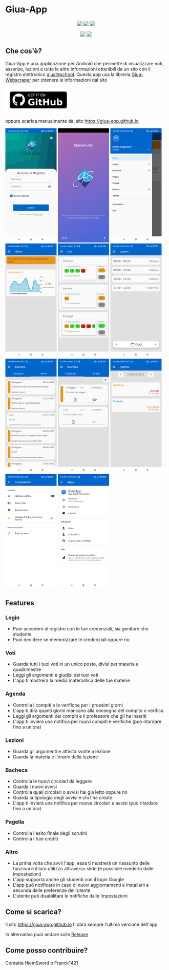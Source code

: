 # Giua-App

<p align='center'>
  <a href='https://github.com/Giua-app/Giua-App/blob/master/LICENSE'><img src='https://img.shields.io/github/license/Giua-app/Giua-App'/></a>
  <img src='https://img.shields.io/github/v/tag/Giua-app/Giua-App?label=version&include_prereleases&color=success'/>
  <a href='https://github.com/Giua-app/Giua-App/actions/workflows/build_on_commit.yml'><img src='https://img.shields.io/github/workflow/status/Giua-app/Giua-App/Assemble%20app%20on%20commit?label=Build%20on%20commit'/></a>
</p>

<p align='center'>
  <img src='https://img.shields.io/badge/In--app%20giua--webscraper-v1.1.15--beta-orange'/>
  <a href='https://github.com/Giua-app/Giua-Webscraper'><img src='https://img.shields.io/github/v/release/Giua-app/Giua-Webscraper?color=success&include_prereleases&label=Webscraper%20latest%20ver'/></a>
</p>

## Che cos'è?
Giua-App è una applicazione per Android che permette di visualizzare voti, assenze, lezioni e tutte le altre informazioni ottenibili da un sito con il registro elettronico [giua@school](https://github.com/trinko/giuaschool#giuaschool).
Questa app usa la libreria [Giua-Webscraper](https://github.com/Giua-app/Giua-Webscraper) per ottenere le informazioni dal sito

[<img src="readme-assets/get-it-on-github.png" alt="Get it on GitHub" height="80">](https://github.com/Giua-app/Giua-App/releases)

oppure scarica manualmente dal sito https://giua-app.github.io

[<img src="readme-assets/0.png" width=160>](readme-assets/0.png)
[<img src="readme-assets/1.png" width=160>](readme-assets/1.png)
[<img src="readme-assets/2.png" width=160>](readme-assets/2.png)
[<img src="readme-assets/3.png" width=160>](readme-assets/3.png)
[<img src="readme-assets/4.png" width=160>](readme-assets/4.png)
[<img src="readme-assets/5.png" width=160>](readme-assets/5.png)
[<img src="readme-assets/6.png" width=160>](readme-assets/6.png)
[<img src="readme-assets/7.png" width=160>](readme-assets/7.png)
[<img src="readme-assets/8.png" width=160>](readme-assets/8.png)
[<img src="readme-assets/9.png" width=160>](readme-assets/9.png)
[<img src="readme-assets/10.png" width=160>](readme-assets/10.png)

## Features

### Login
- Puoi accedere al registro con le tue credenziali, sia genitore che studente
- Puoi decidere se memorizzare le credenziali oppure no
### Voti
- Guarda tutti i tuoi voti in un unico posto, divisi per materia e quadrimestre
- Leggi gli argomenti e giudizi dei tuoi voti
- L'app ti mostrerà la media matematica delle tue materie
### Agenda
- Controlla i compiti e le verifiche per i prossimi giorni
- L'app ti dirà quanti giorni mancano alla consegna del compito o verifica
- Leggi gli argomenti dei compiti e il professore che gli ha inseriti
- L'app ti invierà una notifica per nuovi compiti e verifiche (può ritardare fino a un'ora)
### Lezioni
- Guarda gli argomenti e attività svolte a lezione
- Guarda la materia e l'orario della lezione
### Bacheca
- Controlla le nuovi circolari da leggere
- Guarda i nuovi avvisi
- Controlla quali circolari o avvisi hai gia letto oppure no
- Guarda la tipologia degli avvisi e chi l'ha creato
- L'app ti invierà una notifica per nuove circolari e avvisi (può ritardare fino a un'ora)
### Pagella
- Controlla l'esito finale degli scrutini 
- Controlla i tuoi crediti
### Altro
- La prima volta che avvii l'app, essa ti mostrerà un riassunto delle funzioni e il loro utilizzo attraverso slide (è possibile rivederlo dalle impostazioni)
- L'app supporta anche gli studenti con il login Google
- L'app può notificare in caso di nuovi aggiornamenti e installarli a seconda delle preferenze dell'utente
- L'utente può disabilitare le notifiche dalle Impostazioni

## Come si scarica?
Il sito https://giua-app.github.io ti darà sempre l'ultima versione dell'app

In alternativa puoi andare sulle [Release](https://github.com/Giua-app/Giua-App/releases)

## Come posso contribuire?
Contatta HiemSword o Franck1421
